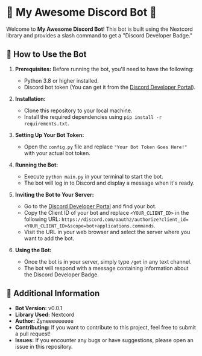 # 🤖 My Awesome Discord Bot 🎉

Welcome to **My Awesome Discord Bot**! This bot is built using the Nextcord library and provides a slash command to get a "Discord Developer Badge."

## 🚀 How to Use the Bot

1. **Prerequisites:** Before running the bot, you'll need to have the following:
   - Python 3.8 or higher installed.
   - Discord bot token (You can get it from the [Discord Developer Portal](https://discord.com/developers/applications)).

2. **Installation:**
   - Clone this repository to your local machine.
   - Install the required dependencies using `pip install -r requirements.txt`.

3. **Setting Up Your Bot Token:**
   - Open the `config.py` file and replace `"Your Bot Token Goes Here!"` with your actual bot token.

4. **Running the Bot:**
   - Execute `python main.py` in your terminal to start the bot.
   - The bot will log in to Discord and display a message when it's ready.

5. **Inviting the Bot to Your Server:**
   - Go to the [Discord Developer Portal](https://discord.com/developers/applications) and find your bot.
   - Copy the Client ID of your bot and replace `<YOUR_CLIENT_ID>` in the following URL: `https://discord.com/oauth2/authorize?client_id=<YOUR_CLIENT_ID>&scope=bot+applications.commands`.
   - Visit the URL in your web browser and select the server where you want to add the bot.

6. **Using the Bot:**
   - Once the bot is in your server, simply type `/get` in any text channel.
   - The bot will respond with a message containing information about the Discord Developer Badge.

## 📝 Additional Information

- **Bot Version:** v0.0.1
- **Library Used:** Nextcord
- **Author:** Zyneeeeeeeee
- **Contributing:** If you want to contribute to this project, feel free to submit a pull request!
- **Issues:** If you encounter any bugs or have suggestions, please open an issue in this repository.
